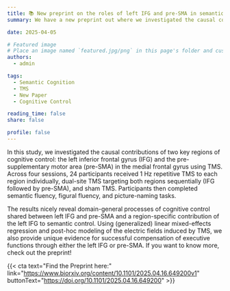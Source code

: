 ```yaml
---
title: 📚 New preprint on the roles of left IFG and pre-SMA in semantic and executive control
summary: We have a new preprint out where we investigated the causal contributions of two key regions of cognitive control":" the left inferior frontal gyrus (IFG) and the pre-supplementary motor area (pre-SMA) in the medial frontal gyrus using TMS.

date: 2025-04-05

# Featured image
# Place an image named `featured.jpg/png` in this page's folder and customize its options here.
authors:
  - admin

tags:
  - Semantic Cognition
  - TMS
  - New Paper
  - Cognitive Control

reading_time: false
share: false

profile: false
---
```


In this study, we investigated the causal contributions of two key regions of cognitive control: the left inferior frontal gyrus (IFG) and the pre-supplementary motor area (pre-SMA) in the medial frontal gyrus using TMS. Across four sessions, 24 participants received 1 Hz repetitive TMS to each region individually, dual-site TMS targeting both regions sequentially (IFG followed by pre-SMA), and sham TMS. Participants then completed semantic fluency, figural fluency, and picture-naming tasks.

The results nicely reveal domain-general processes of cognitive control shared between left IFG and pre-SMA and a region-specific contribution of the left IFG to semantic control. Using (generalized) linear mixed-effects regression and post-hoc modeling of the electric fields induced by TMS, we also provide unique evidence for successful compensation of executive functions through either the left IFG or pre-SMA. If you want to know more, check out the preprint!

{{< cta text="Find the Preprint here:" link="https://www.biorxiv.org/content/10.1101/2025.04.16.649200v1" buttonText="https://doi.org/10.1101/2025.04.16.649200" >}}